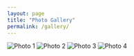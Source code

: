 ```yaml
---
layout: page
title: "Photo Gallery"
permalink: /gallery/
---
```


<div class="gallery-container">
  <div class="gallery">
    <img src="assets/img/hari2.jpg" alt="Photo 1">
    <img src="assets/img/poolday.jpg" alt="Photo 2">
    <img src="assets/img/TeamLunch.jpg" alt="Photo 3">
    <img src="assets/img/withcar.jpg" alt="Photo 4">
  </div>
</div>
